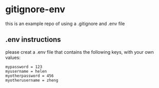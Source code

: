 # gitignore-env
this is an example repo of using a .gitignore and .env file

## .env instructions
please creat a .env file that contains the following keys, with your own values:

```
mypassword = 123
myusername = helen
myotherpassword = 456
myotherusername = zheng
```
